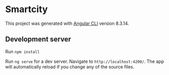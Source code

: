 # Smartcity

This project was generated with [Angular CLI](https://github.com/angular/angular-cli) version 8.3.14.

## Development server

Run `npm install`

Run `ng serve` for a dev server. Navigate to `http://localhost:4200/`. The app will automatically reload if you change any of the source files.
